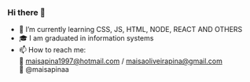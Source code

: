 ### Hi there 👋

<!--
**MaisaPina/MaisaPina** is a ✨ _special_ ✨ repository because its `README.md` (this file) appears on your GitHub profile.

Here are some ideas to get you started:

- 🔭 I’m currently working on ...
- 👯 I’m looking to collaborate on ...
- 🤔 I’m looking for help with ...
- 💬 Ask me about ...
- 😄 Pronouns: ...
- ⚡ Fun fact: ...
-->

- 🌱 I’m currently learning CSS, JS, HTML, NODE, REACT AND OTHERS
- :mortar_board: I am graduated in information systems
- 📫 How to reach me: <br>
     :email: maisapina1997@hotmail.com / maisaoliveirapina@gmail.com <br>
     :woman: @maisapinaa

